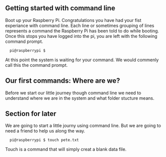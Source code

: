 ## Getting started with command line

Boot up your Raspberry Pi. Congratulations you have had your fist experiance with command line. Each line or sometimes grouping of lines represents a command the Raspberry Pi has been told to do while booting. Once this stops you have logged into the pi, you are left with the following command prompt.

```shell
  pi@raspberrypi $
```

At this point the system is waiting for your command. We would commenly call this the command prompt.

## Our first commands: Where are we?

Before we start our little journey though command line we need to understand where we are in the system and what folder stucture means.





## Section for later 


We are going to start a little journy using command line. But we are going to need a friend to help us along the way.

```shell
  pi@raspberrypi $ touch pete.txt
```

Touch is a command that will simply creat a blank data file.
